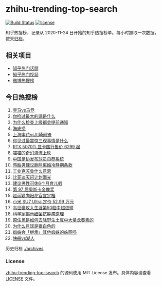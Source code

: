 # zhihu-trending-top-search

[![Build Status](https://github.com/justjavac/zhihu-trending-top-search/workflows/ci/badge.svg?branch=main)](https://github.com/justjavac/zhihu-trending-top-search/actions)
[![license](https://img.shields.io/github/license/justjavac/zhihu-trending-top-search)](https://github.com/justjavac/zhihu-trending-top-search/blob/main/LICENSE)

知乎热搜榜，记录从 2020-11-24 日开始的知乎热搜榜单。每小时抓取一次数据，按天[归档](./archives)。

## 相关项目

- [知乎热门话题](https://github.com/justjavac/zhihu-trending-hot-questions)
- [知乎热门视频](https://github.com/justjavac/zhihu-trending-hot-video)
- [微博热搜榜](https://github.com/justjavac/weibo-trending-hot-search)

## 今日热搜榜

<!-- BEGIN -->
<!-- 最后更新时间 Thu Mar 06 2025 20:19:02 GMT+0800 (China Standard Time) -->

1. [皇马vs马竞](https://www.zhihu.com/search?q=%E7%9A%87%E9%A9%ACvs%E9%A9%AC%E7%AB%9E)
1. [你捡过最大的漏是什么](https://www.zhihu.com/search?q=%E4%BD%A0%E6%8D%A1%E8%BF%87%E6%9C%80%E5%A4%A7%E7%9A%84%E6%BC%8F%E6%98%AF%E4%BB%80%E4%B9%88)
1. [为什么检查上级都会提前通知](https://www.zhihu.com/search?q=%E4%B8%BA%E4%BB%80%E4%B9%88%E6%A3%80%E6%9F%A5%E4%B8%8A%E7%BA%A7%E9%83%BD%E4%BC%9A%E6%8F%90%E5%89%8D%E9%80%9A%E7%9F%A5)
1. [海底捞](https://www.zhihu.com/search?q=%E6%B5%B7%E5%BA%95%E6%8D%9E)
1. [上海申花vs川崎前锋](https://www.zhihu.com/search?q=%E4%B8%8A%E6%B5%B7%E7%94%B3%E8%8A%B1vs%E5%B7%9D%E5%B4%8E%E5%89%8D%E9%94%8B)
1. [你见过最震惊三观事情是什么](https://www.zhihu.com/search?q=%E4%BD%A0%E8%A7%81%E8%BF%87%E6%9C%80%E9%9C%87%E6%83%8A%E4%B8%89%E8%A7%82%E4%BA%8B%E6%83%85%E6%98%AF%E4%BB%80%E4%B9%88)
1. [RTX 5070Ti 显卡国行售价 6299 起](https://www.zhihu.com/search?q=RTX%205070Ti%20%E6%98%BE%E5%8D%A1%E5%9B%BD%E8%A1%8C%E5%94%AE%E4%BB%B7%206299%20%E8%B5%B7)
1. [猫猫的奇幻漂流上映](https://www.zhihu.com/search?q=%E7%8C%AB%E7%8C%AB%E7%9A%84%E5%A5%87%E5%B9%BB%E6%BC%82%E6%B5%81%E4%B8%8A%E6%98%A0)
1. [中国足协发布球员自荐系统](https://www.zhihu.com/search?q=%E4%B8%AD%E5%9B%BD%E8%B6%B3%E5%8D%8F%E5%8F%91%E5%B8%83%E7%90%83%E5%91%98%E8%87%AA%E8%8D%90%E7%B3%BB%E7%BB%9F)
1. [蒋胜男建议删除离婚冷静期条款](https://www.zhihu.com/search?q=%E8%92%8B%E8%83%9C%E7%94%B7%E5%BB%BA%E8%AE%AE%E5%88%A0%E9%99%A4%E7%A6%BB%E5%A9%9A%E5%86%B7%E9%9D%99%E6%9C%9F%E6%9D%A1%E6%AC%BE)
1. [工业克苏鲁什么意思](https://www.zhihu.com/search?q=%E5%B7%A5%E4%B8%9A%E5%85%8B%E8%8B%8F%E9%B2%81%E4%BB%80%E4%B9%88%E6%84%8F%E6%80%9D)
1. [比亚迪天闪计划曝光](https://www.zhihu.com/search?q=%E6%AF%94%E4%BA%9A%E8%BF%AA%E5%A4%A9%E9%97%AA%E8%AE%A1%E5%88%92%E6%9B%9D%E5%85%89)
1. [建议男性可休6个月育儿假](https://www.zhihu.com/search?q=%E5%BB%BA%E8%AE%AE%E7%94%B7%E6%80%A7%E5%8F%AF%E4%BC%916%E4%B8%AA%E6%9C%88%E8%82%B2%E5%84%BF%E5%81%87)
1. [第 97 届奥斯卡金像奖](https://www.zhihu.com/search?q=%E7%AC%AC%2097%20%E5%B1%8A%E5%A5%A5%E6%96%AF%E5%8D%A1%E9%87%91%E5%83%8F%E5%A5%96)
1. [赵丽颖向阳花官宣定档](https://www.zhihu.com/search?q=%E8%B5%B5%E4%B8%BD%E9%A2%96%E5%90%91%E9%98%B3%E8%8A%B1%E5%AE%98%E5%AE%A3%E5%AE%9A%E6%A1%A3)
1. [小米 SU7 Ultra 定价 52.99 万元](https://www.zhihu.com/search?q=%E5%B0%8F%E7%B1%B3%20SU7%20Ultra%20%E5%AE%9A%E4%BB%B7%2052.99%20%E4%B8%87%E5%85%83)
1. [韦世豪攻入生涯第50粒中超进球](https://www.zhihu.com/search?q=%E9%9F%A6%E4%B8%96%E8%B1%AA%E6%94%BB%E5%85%A5%E7%94%9F%E6%B6%AF%E7%AC%AC50%E7%B2%92%E4%B8%AD%E8%B6%85%E8%BF%9B%E7%90%83)
1. [科学家揭示细菌抗肿瘤原理](https://www.zhihu.com/search?q=%E7%A7%91%E5%AD%A6%E5%AE%B6%E6%8F%AD%E7%A4%BA%E7%BB%86%E8%8F%8C%E6%8A%97%E8%82%BF%E7%98%A4%E5%8E%9F%E7%90%86)
1. [原住民是如何去除野生土豆中大量龙葵素的](https://www.zhihu.com/search?q=%E5%8E%9F%E4%BD%8F%E6%B0%91%E6%98%AF%E5%A6%82%E4%BD%95%E5%8E%BB%E9%99%A4%E9%87%8E%E7%94%9F%E5%9C%9F%E8%B1%86%E4%B8%AD%E5%A4%A7%E9%87%8F%E9%BE%99%E8%91%B5%E7%B4%A0%E7%9A%84)
1. [为什么月球是银白色的](https://www.zhihu.com/search?q=%E4%B8%BA%E4%BB%80%E4%B9%88%E6%9C%88%E7%90%83%E6%98%AF%E9%93%B6%E7%99%BD%E8%89%B2%E7%9A%84)
1. [蜘蛛会「继承」其他蜘蛛的蛛网吗](https://www.zhihu.com/search?q=%E8%9C%98%E8%9B%9B%E4%BC%9A%E3%80%8C%E7%BB%A7%E6%89%BF%E3%80%8D%E5%85%B6%E4%BB%96%E8%9C%98%E8%9B%9B%E7%9A%84%E8%9B%9B%E7%BD%91%E5%90%97)
1. [快船vs湖人](https://www.zhihu.com/search?q=%E5%BF%AB%E8%88%B9vs%E6%B9%96%E4%BA%BA)

<!-- END -->

历史归档 [./archives](./archives)

### License

[zhihu-trending-top-search](https://github.com/justjavac/zhihu-trending-top-search) 的源码使用 MIT License
发布。具体内容请查看 [LICENSE](./LICENSE) 文件。
